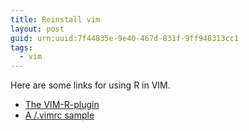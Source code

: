 ```yaml
---
title: Reinstall vim
layout: post
guid: urn:uuid:7f44835e-9e40-467d-831f-9ff948313cc1
tags:
  - vim
---
```

Here are some links for using R in VIM.<br>
- [The VIM-R-plugin](http://www.lepem.ufc.br/jaa/r-plugin.html)
- [A /.vimrc sample](http://www.lepem.ufc.br/jaa/vim-r-plugin.html)

